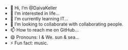 - 👋 Hi, I’m @DaivaKeller
- 👀 I’m interested in life...
- 🌱 I’m currently learning IT...
- 💞️ I’m looking to collaborate with collaborating people. 
- 📫 How to reach me on GitHub...
- 😄 Pronouns: I & We. sun & sea...
- ⚡ Fun fact: music.

<!---
DaivaKeller/DaivaKeller is a ✨ special ✨ repository because its `README.md` (this file) appears on your GitHub profile.
You can click the Preview link to take a look at your changes.
--->
